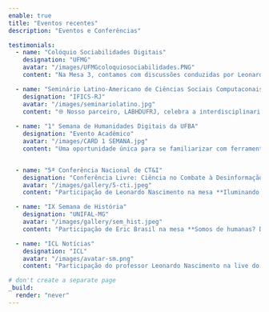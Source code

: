```yaml
---
enable: true
title: "Eventos recentes"
description: "Eventos e Conferências"

testimonials:
  - name: "Colóquio Sociabilidades Digitais"
    designation: "UFMG"
    avatar: "/images/UFMGcoloquiosociabilidades.PNG"
    content: "Na Mesa 3, contamos com discussões conduzidas por Leonardo Nascimento (LABHDUFBA), Marco Bastos (University of London) e Felipe Nunes (UFMG e Quaest). Em 10 de dezembro de 2024, discutiu-se acerca do papel das Humanidades Digitais e a importância das colaborações na pesquisa interdisciplinar. "

  - name: "Seminário Latino-Americano de Ciências Sociais Computaconais"
    designation: "IFICS-RJ"
    avatar: "/images/seminariolatino.jpg"
    content: "🌐 Nosso parceiro, LABHDUFRJ, celebra a interdisciplinaridade entre ciências humanas e computacionais e convida para o Seminário Latino-Americano de Ciências Sociais Computacionais, no IFCS/UFRJ, de 4 a 6 de dezembro. Especialistas do Brasil, Argentina, México e Colômbia debaterão temas como análise de mídias sociais, impacto dos algoritmos e métodos inovadores de pesquisa."
    
  - name: "1° Semana de Humanidades Digitais da UFBA"
    designation: "Evento Acadêmico"
    avatar: "/images/CARD 1 SEMANA.jpg"
    content: "Uma oportunidade única para se familiarizar com ferramentas digitais essenciais, voltadas tanto para o mercado de trabalho quanto para o ambiente acadêmico. [*Acesse aqui os detalhes do evento*](https://tinyurl.com/semana-labhdufba)"


  - name: "5ª Conferência Nacional de CT&I"
    designation: "Conferência Livre: Ciência no Combate à Desinformação"
    avatar: "/images/gallery/5-cti.jpeg"
    content: "Participação de Leonardo Nascimento na mesa **Iluminando o Oceano Digital: cooperação científica para a transparência e integridade informacional** que acontecerá no dia 02 de abril de 2024, às 14h, na Capes em Brasília. [*Acesse aqui os detalhes do evento*](https://labhdufba.github.io/publications/)"

  - name: "IX Semana de História"
    designation: "UNIFAL-MG"
    avatar: "/images/gallery/sem_hist.jpeg"
    content: "Participação de Eric Brasil na mesa **Somos de humanas? Desafios técnicos e ambientais à profissão do(a) historiador(a)**, no dia 10 de abril de 2024, às 19h."

  - name: "ICL Notícias"
    designation: "ICL"
    avatar: "/images/avatar-sm.png"
    content: "Participação do professor Leonardo Nascimento na live do Instituto Conhecimento Liberta a respeito da **desinformação na plataforma Telegram** em fevereiro de 2024."

# don't create a separate page
_build:
  render: "never"
---
```

